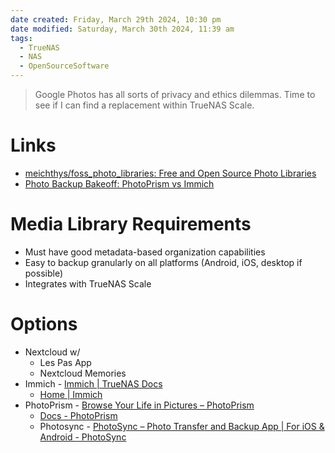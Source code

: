 ```yaml
---
date created: Friday, March 29th 2024, 10:30 pm
date modified: Saturday, March 30th 2024, 11:39 am
tags:
  - TrueNAS
  - NAS
  - OpenSourceSoftware
---
```


> Google Photos has all sorts of privacy and ethics dilemmas. Time to see if I can find a replacement within TrueNAS Scale.
# Links
- [meichthys/foss_photo_libraries: Free and Open Source Photo Libraries](https://github.com/meichthys/foss_photo_libraries) 
- [Photo Backup Bakeoff: PhotoPrism vs Immich](https://empty.coffee/photo-backup-bakeoff-photoprism-vs-immich-review/) 
# Media Library Requirements
- Must have good metadata-based organization capabilities
- Easy to backup granularly on all platforms (Android, iOS, desktop if possible)
- Integrates with TrueNAS Scale
# Options
- Nextcloud w/
	- Les Pas App
	- Nextcloud Memories 
- Immich - [Immich | TrueNAS Docs](https://www.truenas.com/docs/scale/scaletutorials/apps/communityapps/immich/) 
	- [Home | Immich](https://immich.app/) 
- PhotoPrism - [Browse Your Life in Pictures – PhotoPrism](https://www.photoprism.app/)
	- [Docs - PhotoPrism](https://docs.photoprism.app/user-guide/)
	- Photosync - [PhotoSync – Photo Transfer and Backup App | For iOS & Android - PhotoSync](https://www.photosync-app.com/home) 